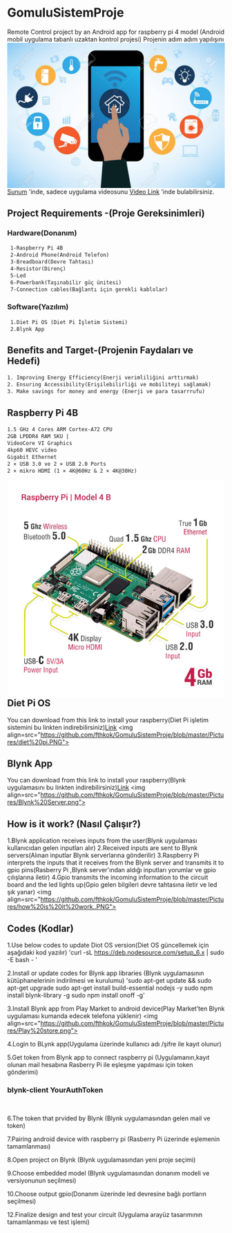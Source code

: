 # GomuluSistemProje
Remote Control project by an Android app for raspberry pi 4 model
(Android mobil uygulama tabanlı uzaktan kontrol projesi)
<img align="right" src="https://github.com/fthkok/GomuluSistemProje/blob/master/Pictures/smart%20tech.jpg">
Projenin adım adım yapılışını [Sunum](https://drive.google.com/file/d/1E2f2XrrP8_0pYNAL4NVeHentCClqI8yb/view?usp=sharing) 'inde, 
sadece uygulama videosunu [Video Link](https://drive.google.com/file/d/1-JU1hBfqBnj6zNEEH2qz8ftxPbXCcGVn/view?usp=sharing) 'inde bulabilirsiniz.

## Project Requirements -(Proje Gereksinimleri)
  ### Hardware(Donanım)
     1-Raspberry Pi 4B
     2-Android Phone(Android Telefon) 
     3-Breadboard(Devre Tahtası)
     4-Resistor(Direnç)
     5-Led
     6-Powerbank(Taşınabilir güç ünitesi)
     7-Connection cables(Bağlantı için gerekli kablolar)
  ### Software(Yazılım) 
     1.Diet Pi OS (Diet Pi İşletim Sistemi)
     2.Blynk App
     
 ## Benefits and Target-(Projenin Faydaları ve Hedefi)
    1. Improving Energy Efficiency(Enerji verimliliğini arttırmak)
    2. Ensuring Accessibility(Erişilebilirliği ve mobiliteyi sağlamak)
    3. Make savings for money and energy (Enerji ve para tasarrrufu)
## Raspberry Pi 4B
    1.5 GHz 4 Cores ARM Cortex-A72 CPU
    2GB LPDDR4 RAM SKU | 
    VideoCore VI Graphics
    4kp60 HEVC video
    Gigabit Ethernet
    2 × USB 3.0 ve 2 × USB 2.0 Ports
    2 × mikro HDMI (1 × 4K@60Hz & 2 × 4K@30Hz) 
   <img align= "right" src="https://github.com/fthkok/GomuluSistemProje/blob/master/Pictures/raspberry%20pi%204B.jpg">

## Diet Pi OS
You can download from this link to install your raspberry(Diet Pi işletim sistemini bu linkten indirebilirsiniz)[Link](https://dietpi.com/downloads/images/DietPi_RPi-ARMv6-Buster.7z)
<img align=src="https://github.com/fthkok/GomuluSistemProje/blob/master/Pictures/diet%20pi.PNG">
## Blynk App
You can download from this link to install your raspberry(Blynk uygulamasını bu linkten indirebilirsiniz)[Link](https://play.google.com/store/apps/details?id=cc.blynk&hl=en)
<img align=src="https://github.com/fthkok/GomuluSistemProje/blob/master/Pictures/Blynk%20Server.png">

## How is it work? (Nasıl Çalışır?)
1.Blynk application receives inputs from the user(Blynk uygulaması kullanıcıdan gelen inputları alır)
2.Received inputs are sent to Blynk servers(Alınan inputlar Blynk serverlarına gönderilir)
3.Raspberry Pi interprets the inputs that it receives from the Blynk server and transmits it to gpio pins(Rasberry Pi ,Blynk server'ından aldığı inputları yorumlar ve gpio çılışlarına iletir)
4.Gpio transmits the incoming information to the circuit board and the led lights up(Gpio gelen bilgileri devre tahtasına iletir ve led şık yanar)
<img align=src="https://github.com/fthkok/GomuluSistemProje/blob/master/Pictures/how%20is%20it%20work..PNG">

## Codes (Kodlar)

1.Use below codes to update Diot OS version(Diet OS güncellemek için aşağıdaki kod yazılır)
'curl -sL https://deb.nodesource.com/setup_6.x | sudo -E bash - '

2.Install or update codes for Blynk app libraries (Blynk uygulamasının kütüphanelerinin indirilmesi ve kurulumu)
'sudo apt-get update && sudo apt-get upgrade
sudo apt-get install build-essential nodejs -y
sudo npm install blynk-library -g
sudo npm install onoff -g'

3.Install Blynk app from Play Market to android device(Play Market’ten Blynk uygulaması kumanda edecek telefona yüklenir)
<img align=src="https://github.com/fthkok/GomuluSistemProje/blob/master/Pictures/Play%20store.png">

4.Login to BLynk app(Uygulama üzerinde kullanıcı adı /şifre ile kayıt olunur)
<img align="https://github.com/fthkok/GomuluSistemProje/blob/master/Pictures/Blynk%20Login.jpg">

5.Get token from Blynk app to connect raspberry pi (Uygulamanın,kayıt olunan mail hesabına Rasberry Pi ile eşleşme yapılması için token gönderimi)
### blynk-client YourAuthToken
<img align="https://github.com/fthkok/GomuluSistemProje/blob/master/Pictures/Connecting%20%20app%20to%20raspberry%20pi.jpg">

6.The token that prvided by Blynk (Blynk uygulamasından gelen mail ve token)
<img align="https://github.com/fthkok/GomuluSistemProje/blob/master/Pictures/Blynk%20Authentication%20Code.jpg">

7.Pairing android device with raspberry pi (Rasberry Pi üzerinde eşlemenin tamamlanması)
<img align="https://github.com/fthkok/GomuluSistemProje/blob/master/Pictures/connected.png">

8.Open project on Blynk (Blynk uygulamasından yeni proje seçimi)
<img align="https://github.com/fthkok/GomuluSistemProje/blob/master/Pictures/Blynk%20New%20Project.jpg">

9.Choose embedded model (Blynk uygulamasından donanım modeli ve versiyonunun seçilmesi)
<img align="https://github.com/fthkok/GomuluSistemProje/blob/master/Pictures/Blynk%20choosing%20embedded%20model.jpg">

10.Choose output gpio(Donanım üzerinde led devresine bağlı portların seçilmesi)
<img align="https://github.com/fthkok/GomuluSistemProje/blob/master/Pictures/Blynk%20choosing%20gpio.jpg">

12.Finalize design and test your circuit (Uygulama arayüz tasarımının tamamlanması ve test işlemi)
<img align="https://github.com/fthkok/GomuluSistemProje/blob/master/Pictures/bread%20board.png">




